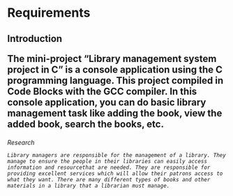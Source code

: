 <h1>Requirements
    
<h2> Introduction
    
    
The mini-project “Library management system project in C” is a console application using the C programming language. This project compiled in Code Blocks with the GCC compiler. In this console application, you can do basic library management task like adding the book, view the added book, search the books, etc.
   
  
<h6>Research
    
    Library managers are responsible for the management of a library. They manage to ensure the people in their libraries can easily access information and resourcethat are needed. They are responsible for providing excellent services which will allow their patrons access to what they want. There are many different types of books and other materials in a library that a librarian must manage.
    
  
